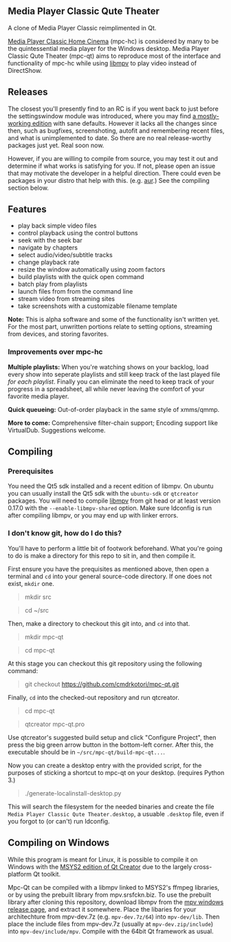 ## Media Player Classic Qute Theater

A clone of Media Player Classic reimplimented in Qt.

[Media Player Classic Home Cinema] (mpc-hc) is considered by many to be the
quintessential media player for the Windows desktop.  Media Player Classic
Qute Theater (mpc-qt) aims to reproduce most of the interface and
functionality of mpc-hc while using [libmpv] to play video instead of
DirectShow.


## Releases

The closest you'll presently find to an RC is if you went back to just before
the settingswindow module was introduced, where you may find [a mostly-working
edition][mwe] with sane defaults.  However it lacks all the changes since
then, such as bugfixes, screenshoting, autofit and remembering recent files,
and what is unimplemented to date.  So there are no real release-worthy
packages just yet.  Real soon now.

However, if you are willing to compile from source, you may test it out and
determine if what works is satisfying for you.  If not, please open an issue
that may motivate the developer in a helpful direction.  There could even be
packages in your distro that help with this.  (e.g. [aur].)  See the compiling
section below.


## Features

* play back simple video files
* control playback using the control buttons
* seek with the seek bar
* navigate by chapters
* select audio/video/subtitle tracks
* change playback rate
* resize the window automatically using zoom factors
* build playlists with the quick open command
* batch play from playlists
* launch files from from the command line
* stream video from streaming sites
* take screenshots with a customizable filename template

**Note:**  This is alpha software and some of the functionality isn't written
yet.  For the most part, unwritten portions relate to setting options,
streaming from devices, and storing favorites.


### Improvements over mpc-hc

**Multiple playlists:**  When you're watching shows on your backlog, load
every show into seperate playlists and still keep track of the last played
file *for each playlist*.  Finally you can eliminate the need to keep track of
your progress in a spreadsheet, all while never leaving the comfort of your
favorite media player.

**Quick queueing:**  Out-of-order playback in the same style of xmms/qmmp.

**More to come:** Comprehensive filter-chain support; Encoding support like
VirtualDub.  Suggestions welcome.


## Compiling

### Prerequisites

You need the Qt5 sdk installed and a recent edition of libmpv.  On ubuntu you
can usually install the Qt5 sdk with the ``ubuntu-sdk`` or ``qtcreator``
packages.  You will need to compile [libmpv] from git head or at least version
0.17.0 with the ``--enable-libmpv-shared`` option.  Make sure ldconfig is run
after compiling libmpv, or you may end up with linker errors.


### I don't know git, how do I do this?

You'll have to perform a little bit of footwork beforehand.  What you're going
to do is make a directory for this repo to sit in, and then compile it.

First ensure you have the prequisites as mentioned above, then open a terminal
and `cd` into your general source-code directory. If one does not exist,
`mkdir` one.

>mkdir src

>cd ~/src

Then, make a directory to checkout this git into, and `cd` into that.

>mkdir mpc-qt

>cd mpc-qt

At this stage you can checkout this git repository using the following
command:

>git checkout https://github.com/cmdrkotori/mpc-qt.git

Finally, `cd` into the checked-out repository and run qtcreator.

>cd mpc-qt

>qtcreator mpc-qt.pro

Use qtcreator's suggested build setup and click "Configure Project", then
press the big green arrow button in the bottom-left corner.  After this, the
executable should be in `~/src/mpc-qt/build-mpc-qt...`.

Now you can create a desktop entry with the provided script, for the purposes
of sticking a shortcut to mpc-qt on your desktop. (requires Python 3.)

>./generate-localinstall-desktop.py

This will search the filesystem for the needed binaries and create the file
`Media Player Classic Qute Theater.desktop`, a usuable `.desktop` file, even
if you forgot to (or can't) run ldconfig.


## Compiling on Windows

While this program is meant for Linux, it is possible to compile it on Windows
with the [MSYS2 edition of Qt Creator] due to the largely cross-platform Qt
toolkit.

Mpc-Qt can be compiled with a libmpv linked to MSYS2's ffmpeg libraries, or by
using the prebuilt library from mpv.srsfckn.biz.  To use the prebuilt library
after cloning this repository, download libmpv from the
[mpv windows release page], and extract it somewhere.  Place the libaries for
your architechture from mpv-dev.7z (e.g. `mpv-dev.7z/64`) into `mpv-dev/lib`.
Then place the include files from mpv-dev.7z (usually at `mpv-dev.zip/include`)
into `mpv-dev/include/mpv`.  Compile with the 64bit Qt framework as usual.

[Media Player Classic Home Cinema]:https://mpc-hc.org/
[libmpv]:https://github.com/mpv-player/mpv
[mwe]:https://github.com/cmdrkotori/mpc-qt/commit/9400f595
[aur]:https://aur.archlinux.org/packages/mpc-qt-git/
[mpv-build]:https://github.com/mpv-player/mpv-build
[bomi]:https://github.com/xylosper/bomi
[baka]:https://github.com/u8sand/Baka-MPlayer
[mpv windows release page]:https://mpv.srsfckn.biz/
[MSYS2 edition of Qt Creator]:https://wiki.qt.io/MSYS2
